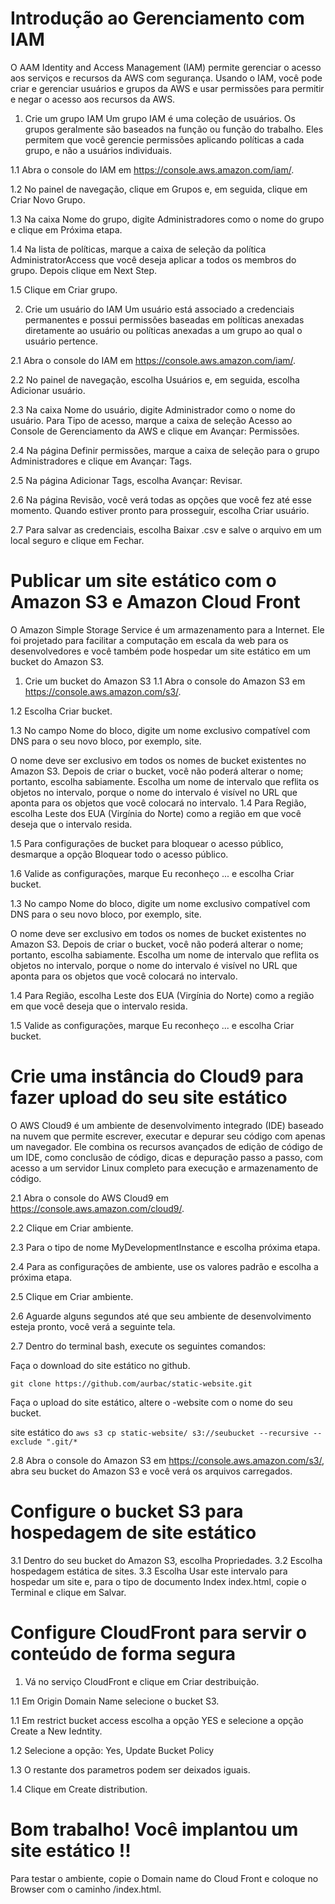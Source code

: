 # Introdução ao Gerenciamento com IAM

O AAM Identity and Access Management (IAM) permite gerenciar o acesso aos serviços e recursos da AWS com segurança. Usando o IAM, você pode criar e gerenciar usuários e grupos da AWS e usar permissões para permitir e negar o acesso aos recursos da AWS.

1. Crie um grupo IAM
Um grupo IAM é uma coleção de usuários. Os grupos geralmente são baseados na função ou função do trabalho. Eles permitem que você gerencie permissões aplicando políticas a cada grupo, e não a usuários individuais.

1.1 Abra o console do IAM em https://console.aws.amazon.com/iam/.

1.2 No painel de navegação, clique em Grupos e, em seguida, clique em Criar Novo Grupo.

1.3 Na caixa Nome do grupo, digite Administradores como o nome do grupo e clique em Próxima etapa.

1.4 Na lista de políticas, marque a caixa de seleção da política AdministratorAccess que você deseja aplicar a todos os membros do grupo. Depois clique em Next Step.

1.5 Clique em Criar grupo.

2. Crie um usuário do IAM
Um usuário está associado a credenciais permanentes e possui permissões baseadas em políticas anexadas diretamente ao usuário ou políticas anexadas a um grupo ao qual o usuário pertence.

2.1 Abra o console do IAM em https://console.aws.amazon.com/iam/.

2.2 No painel de navegação, escolha Usuários e, em seguida, escolha Adicionar usuário.

2.3 Na caixa Nome do usuário, digite Administrador como o nome do usuário. Para Tipo de acesso, marque a caixa de seleção Acesso ao Console de Gerenciamento da AWS e clique em Avançar: Permissões.

2.4 Na página Definir permissões, marque a caixa de seleção para o grupo Administradores e clique em Avançar: Tags.

2.5 Na página Adicionar Tags, escolha Avançar: Revisar.

2.6 Na página Revisão, você verá todas as opções que você fez até esse momento. Quando estiver pronto para prosseguir, escolha Criar usuário.

2.7 Para salvar as credenciais, escolha Baixar .csv e salve o arquivo em um local seguro e clique em Fechar.

# Publicar um site estático com o Amazon S3 e Amazon Cloud Front

O Amazon Simple Storage Service é um armazenamento para a Internet. Ele foi projetado para facilitar a computação em escala da web para os desenvolvedores e você também pode hospedar um site estático em um bucket do Amazon S3.

1. Crie um bucket do Amazon S3
1.1 Abra o console do Amazon S3 em https://console.aws.amazon.com/s3/.

1.2 Escolha Criar bucket.

1.3 No campo Nome do bloco, digite um nome exclusivo compatível com DNS para o seu novo bloco, por exemplo, <seu nome-> site.

O nome deve ser exclusivo em todos os nomes de bucket existentes no Amazon S3.
Depois de criar o bucket, você não poderá alterar o nome; portanto, escolha sabiamente.
Escolha um nome de intervalo que reflita os objetos no intervalo, porque o nome do intervalo é visível no URL que aponta para os objetos que você colocará no intervalo.
1.4 Para Região, escolha Leste dos EUA (Virgínia do Norte) como a região em que você deseja que o intervalo resida.

1.5 Para configurações de bucket para bloquear o acesso público, desmarque a opção Bloquear todo o acesso público.

1.6 Valide as configurações, marque Eu reconheço ... e escolha Criar bucket.

1.3 No campo Nome do bloco, digite um nome exclusivo compatível com DNS para o seu novo bloco, por exemplo, <seu nome-> site.

O nome deve ser exclusivo em todos os nomes de bucket existentes no Amazon S3.
Depois de criar o bucket, você não poderá alterar o nome; portanto, escolha sabiamente.
Escolha um nome de intervalo que reflita os objetos no intervalo, porque o nome do intervalo é visível no URL que aponta para os objetos que você colocará no intervalo.

1.4 Para Região, escolha Leste dos EUA (Virgínia do Norte) como a região em que você deseja que o intervalo resida.

1.5 Valide as configurações, marque Eu reconheço ... e escolha Criar bucket.

# Crie uma instância do Cloud9 para fazer upload do seu site estático

O AWS Cloud9 é um ambiente de desenvolvimento integrado (IDE) baseado na nuvem que permite escrever, executar e depurar seu código com apenas um navegador. 
Ele combina os recursos avançados de edição de código de um IDE, como conclusão de código, dicas e depuração passo a passo, com acesso a um servidor Linux completo para execução e armazenamento de código.

2.1 Abra o console do AWS Cloud9 em https://console.aws.amazon.com/cloud9/.

2.2 Clique em Criar ambiente.

2.3 Para o tipo de nome MyDevelopmentInstance e escolha próxima etapa.

2.4 Para as configurações de ambiente, use os valores padrão e escolha a próxima etapa.

2.5 Clique em Criar ambiente.

2.6 Aguarde alguns segundos até que seu ambiente de desenvolvimento esteja pronto, você verá a seguinte tela.

2.7 Dentro do terminal bash, execute os seguintes comandos:

Faça o download do site estático no github.

`git clone https://github.com/aurbac/static-website.git`

Faça o upload do site estático, altere o <seudominio> -website com o nome do seu bucket.

site estático do `aws s3 cp static-website/ s3://seubucket --recursive --exclude ".git/*`

2.8 Abra o console do Amazon S3 em https://console.aws.amazon.com/s3/, abra seu bucket do Amazon S3 e você verá os arquivos carregados.

# Configure o bucket S3 para hospedagem de site estático

3.1 Dentro do seu bucket do Amazon S3, escolha Propriedades.
3.2 Escolha hospedagem estática de sites.
3.3 Escolha Usar este intervalo para hospedar um site e, para o tipo de documento Index index.html, copie o Terminal e clique em Salvar.

# Configure CloudFront para servir o conteúdo de forma segura

1. Vá no serviço CloudFront e clique em Criar destribuição.

1.1 Em Origin Domain Name selecione o bucket S3.

1.1 Em restrict bucket access escolha a opção YES e selecione a opção Create a New Iedntity.

1.2 Selecione a opção: Yes, Update Bucket Policy

1.3 O restante dos parametros podem ser deixados iguais.

1.4 Clique em Create distribution.

# Bom trabalho! Você implantou um site estático !!

Para testar o ambiente, copie o Domain name do Cloud Front e coloque no Browser com o caminho /index.html.


















